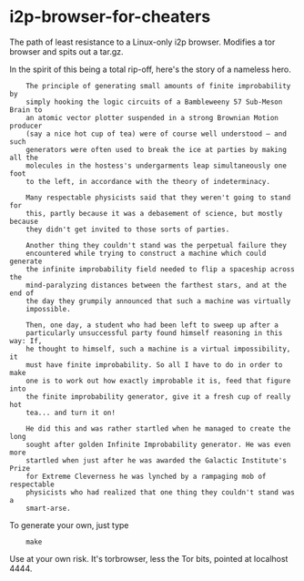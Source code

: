 # i2p-browser-for-cheaters
The path of least resistance to a Linux-only i2p browser. Modifies a tor browser
and spits out a tar.gz.

In the spirit of this being a total rip-off, here's the story of a nameless
hero.

        The principle of generating small amounts of finite improbability by
        simply hooking the logic circuits of a Bambleweeny 57 Sub-Meson Brain to
        an atomic vector plotter suspended in a strong Brownian Motion producer
        (say a nice hot cup of tea) were of course well understood — and such
        generators were often used to break the ice at parties by making all the
        molecules in the hostess's undergarments leap simultaneously one foot
        to the left, in accordance with the theory of indeterminacy.

        Many respectable physicists said that they weren't going to stand for
        this, partly because it was a debasement of science, but mostly because
        they didn't get invited to those sorts of parties.

        Another thing they couldn't stand was the perpetual failure they
        encountered while trying to construct a machine which could generate
        the infinite improbability field needed to flip a spaceship across the
        mind-paralyzing distances between the farthest stars, and at the end of
        the day they grumpily announced that such a machine was virtually
        impossible.

        Then, one day, a student who had been left to sweep up after a
        particularly unsuccessful party found himself reasoning in this way: If,
        he thought to himself, such a machine is a virtual impossibility, it
        must have finite improbability. So all I have to do in order to make
        one is to work out how exactly improbable it is, feed that figure into
        the finite improbability generator, give it a fresh cup of really hot
        tea... and turn it on!

        He did this and was rather startled when he managed to create the long
        sought after golden Infinite Improbability generator. He was even more
        startled when just after he was awarded the Galactic Institute's Prize
        for Extreme Cleverness he was lynched by a rampaging mob of respectable
        physicists who had realized that one thing they couldn't stand was a
        smart-arse.

To generate your own, just type

        make

Use at your own risk. It's torbrowser, less the Tor bits, pointed at localhost
4444.

